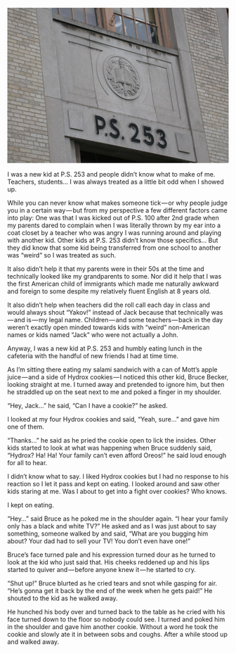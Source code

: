 <!-----
title: Being Bullied About a Black and White TV
description: About the Time I Was Bullied in Elementary School for My Family Only Having a Black and White TV
date: '2018-01-15T19:50:38.261Z'
slug: 5011c715ca3
----->

![](../img/Being-Bullied-About-a-Black-and-White-TV.jpg)
<!--The facade of P.S. 253 on Ocean Avenue in Brighton Beach. (Photo by Jack Szwergold; Taken April 24, 2004)-->

I was a new kid at P.S. 253 and people didn’t know what to make of me. Teachers, students… I was always treated as a little bit odd when I showed up.

While you can never know what makes someone tick — or why people judge you in a certain way — but from my perspective a few different factors came into play: One was that I was kicked out of P.S. 100 after 2nd grade when my parents dared to complain when I was literally thrown by my ear into a coat closet by a teacher who was angry I was running around and playing with another kid. Other kids at P.S. 253 didn’t know those specifics… But they did know that some kid being transferred from one school to another was “weird” so I was treated as such.

It also didn’t help it that my parents were in their 50s at the time and technically looked like my grandparents to some. Nor did it help that I was the first American child of immigrants which made me naturally awkward and foreign to some despite my relatively fluent English at 8 years old.

It also didn’t help when teachers did the roll call each day in class and would always shout “Yakov!” instead of Jack because that technically was — and is — my legal name. Children — and some teachers — back in the day weren’t exactly open minded towards kids with “weird” non-American names or kids named “Jack” who were not actually a John.

Anyway, I was a new kid at P.S. 253 and humbly eating lunch in the cafeteria with the handful of new friends I had at time time.

As I’m sitting there eating my salami sandwich with a can of Mott’s apple juice — and a side of Hydrox cookies — I noticed this other kid, Bruce Becker, looking straight at me. I turned away and pretended to ignore him, but then he straddled up on the seat next to me and poked a finger in my shoulder.

“Hey, Jack…” he said, “Can I have a cookie?” he asked.

I looked at my four Hydrox cookies and said, “Yeah, sure…” and gave him one of them.

“Thanks…” he said as he pried the cookie open to lick the insides. Other kids started to look at what was happening when Bruce suddenly said, “Hydrox? Ha! Ha! Your family can’t even afford Oreos!” he said loud enough for all to hear.

I didn’t know what to say. I liked Hydrox cookies but I had no response to his reaction so I let it pass and kept on eating. I looked around and saw other kids staring at me. Was I about to get into a fight over cookies? Who knows.

I kept on eating.

“Hey…” said Bruce as he poked me in the shoulder again. “I hear your family only has a black and white TV?” He asked and as I was just about to say something, someone walked by and said, “What are you bugging him about? Your dad had to sell your TV! You don’t even have one!”

Bruce’s face turned pale and his expression turned dour as he turned to look at the kid who just said that. His cheeks reddened up and his lips started to quiver and — before anyone knew it — he started to cry.

“Shut up!” Bruce blurted as he cried tears and snot while gasping for air. “He’s gonna get it back by the end of the week when he gets paid!” He shouted to the kid as he walked away.

He hunched his body over and turned back to the table as he cried with his face turned down to the floor so nobody could see. I turned and poked him in the shoulder and gave him another cookie. Without a word he took the cookie and slowly ate it in between sobs and coughs. After a while stood up and walked away.
